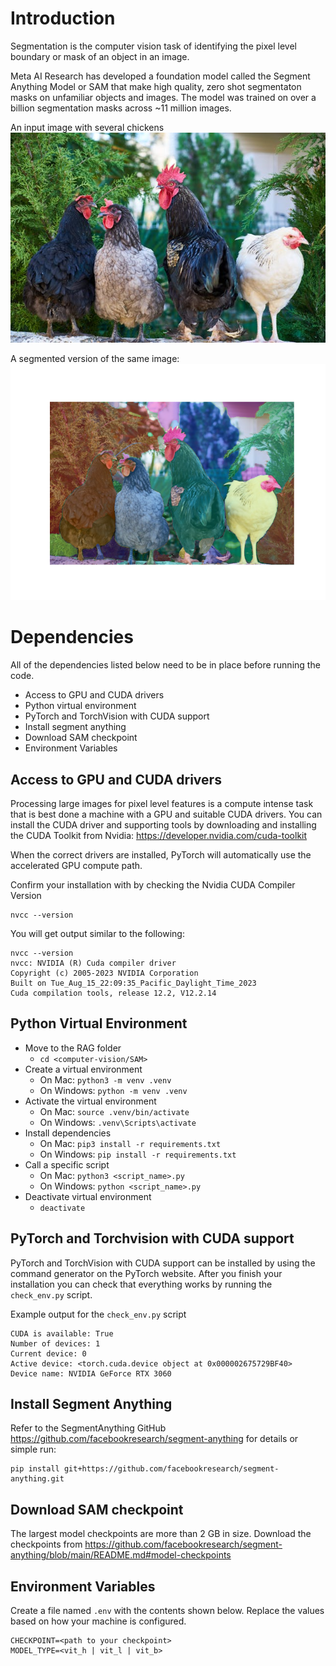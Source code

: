 # Introduction

Segmentation is the computer vision task of identifying the pixel level boundary or mask of an object in an image.

Meta AI Research has developed a foundation model called the Segment Anything Model or SAM that make high quality, zero shot segmentaton masks on unfamiliar objects and images. The model was trained on over a billion segmentation masks across ~11 million images.

An input image with several chickens
![Chickens](/computer-vision/SAM/chickens.jpg?raw=true "Chickens")

A segmented version of the same image:
![Segmented Image](/images/sam-example.png?raw=true "Segmented Image")

# Dependencies

All of the dependencies listed below need to be in place before running the code.

 - Access to GPU and CUDA drivers
 - Python virtual environment
 - PyTorch and TorchVision with CUDA support
 - Install segment anything
 - Download SAM checkpoint
 - Environment Variables

## Access to GPU and CUDA drivers

Processing large images for pixel level features is a compute intense task that is best done a machine with a GPU and suitable CUDA drivers. You can install the CUDA driver and supporting tools by downloading and installing the CUDA Toolkit from Nvidia: https://developer.nvidia.com/cuda-toolkit 

When the correct drivers are installed, PyTorch will automatically use the accelerated GPU compute path.

Confirm your installation with by checking the Nvidia CUDA Compiler Version

```
nvcc --version
```

You will get output similar to the following:

```
nvcc --version
nvcc: NVIDIA (R) Cuda compiler driver
Copyright (c) 2005-2023 NVIDIA Corporation
Built on Tue_Aug_15_22:09:35_Pacific_Daylight_Time_2023
Cuda compilation tools, release 12.2, V12.2.14
```

## Python Virtual Environment

 - Move to the RAG folder
   - `cd <computer-vision/SAM>`
 - Create a virtual environment
   - On Mac: `python3 -m venv .venv`
   - On Windows: `python -m venv .venv`
 - Activate the virtual environment
   - On Mac: `source .venv/bin/activate`
   - On Windows: `.venv\Scripts\activate`
 - Install dependencies
   - On Mac: `pip3 install -r requirements.txt`
   - On Windows: `pip install -r requirements.txt`
 - Call a specific script
   - On Mac: `python3 <script_name>.py`
   - On Windows: `python <script_name>.py`
 - Deactivate virtual environment
   - `deactivate`

## PyTorch and Torchvision with CUDA support

PyTorch and TorchVision with CUDA support can be installed by using the command generator on the PyTorch website. After you finish your installation you can check that everything works by running the `check_env.py` script.

Example output for the `check_env.py` script

```
CUDA is available: True
Number of devices: 1
Current device: 0
Active device: <torch.cuda.device object at 0x000002675729BF40>
Device name: NVIDIA GeForce RTX 3060
```

## Install Segment Anything

Refer to the SegmentAnything GitHub https://github.com/facebookresearch/segment-anything for details or simple run:

```shell
pip install git+https://github.com/facebookresearch/segment-anything.git
```

## Download SAM checkpoint

The largest model checkpoints are more than 2 GB in size. Download the checkpoints from https://github.com/facebookresearch/segment-anything/blob/main/README.md#model-checkpoints


## Environment Variables

Create a file named `.env` with the contents shown below. Replace the values based on how your machine is configured.

```
CHECKPOINT=<path to your checkpoint>
MODEL_TYPE=<vit_h | vit_l | vit_b>
```